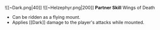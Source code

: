 
![[~Dark.png|40]]
![[~Helzephyr.png|200]]
**Partner Skill**
Wings of Death
- Can be ridden as a flying mount.
- Applies [[Dark]] damage to the player's attacks while mounted.
